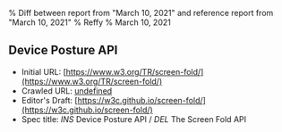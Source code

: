 % Diff between report from "March 10, 2021" and reference report from "March 10, 2021"
% Reffy
% March 10, 2021

## Device Posture API

- Initial URL: [https://www.w3.org/TR/screen-fold/](https://www.w3.org/TR/screen-fold/)
- Crawled URL: [undefined](undefined)
- Editor's Draft: [https://w3c.github.io/screen-fold/](https://w3c.github.io/screen-fold/)
- Spec title: *INS* Device Posture API / *DEL* The Screen Fold API


